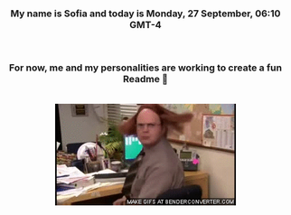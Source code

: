 


<div align="center">
<h3 >My name is Sofia and today is Monday, 27 September, 06:10 GMT-4</h3><br>
<h3 >For now, me and my personalities are working to create a fun Readme 👋
</h3><br>
<img src='img/dwight.gif' alt='working...'/>
</div>
